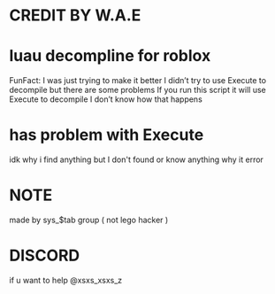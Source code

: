 # CREDIT BY W.A.E
# luau decompline for roblox

FunFact: I was just trying to make it better I didn’t try to use Execute to decompile but there are some problems If you run this script it will use Execute to decompile I don’t know how that happens

# has problem with Execute

idk why i find anything but I don't found or know anything why it error

# NOTE

made by sys_$tab group ( not lego hacker )

# DISCORD

if u want to help @xsxs_xsxs_z
